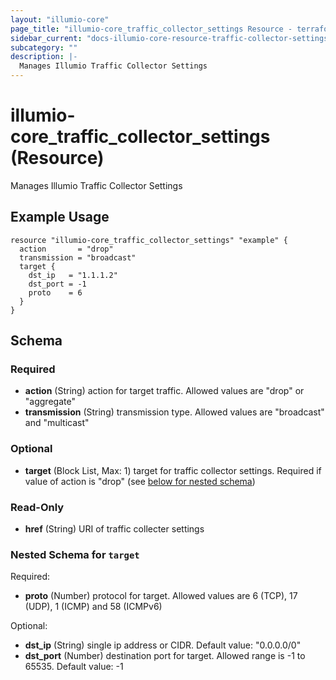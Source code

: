 ```yaml
---
layout: "illumio-core"
page_title: "illumio-core_traffic_collector_settings Resource - terraform-provider-illumio-core"
sidebar_current: "docs-illumio-core-resource-traffic-collector-settings"
subcategory: ""
description: |-
  Manages Illumio Traffic Collector Settings
---
```


# illumio-core_traffic_collector_settings (Resource)

Manages Illumio Traffic Collector Settings

Example Usage
------------

```hcl
resource "illumio-core_traffic_collector_settings" "example" {
  action       = "drop"
  transmission = "broadcast"
  target {
    dst_ip   = "1.1.1.2"
    dst_port = -1
    proto    = 6
  }
}
```

## Schema

### Required

- **action** (String) action for target traffic. Allowed values are "drop" or "aggregate"
- **transmission** (String) transmission type. Allowed values are "broadcast" and "multicast"

### Optional

- **target** (Block List, Max: 1) target for traffic collector settings. Required if value of action is "drop" (see [below for nested schema](#nestedblock--target))

### Read-Only

- **href** (String) URI of traffic collecter settings

<a id="nestedblock--target"></a>
### Nested Schema for `target`

Required:

- **proto** (Number) protocol for target. Allowed values are 6 (TCP), 17 (UDP), 1 (ICMP) and 58 (ICMPv6)

Optional:

- **dst_ip** (String) single ip address or CIDR. Default value: "0.0.0.0/0"
- **dst_port** (Number) destination port for target. Allowed range is -1 to 65535. Default value: -1


